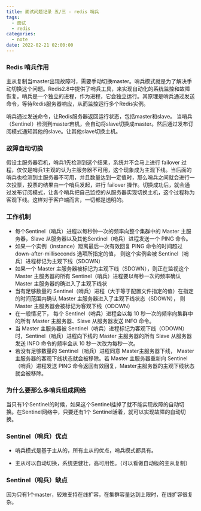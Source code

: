 ```yaml
---
title: 面试问题记录 五/三 - redis 哨兵
tags:
  - 面试
  - redis
categories:
  - note
date: 2022-02-21 02:00:00
---
```


### Redis 哨兵作用
主从复制当master出现故障时，需要手动切换master。哨兵模式就是为了解决手动切换这个问题。Redis2.8中提供了哨兵工具，来实现自动化的系统监控和故障恢复。哨兵是一个独立的进程，作为进程，它会独立运行。其原理是哨兵通过发送命令，等待Redis服务器响应，从而监控运行多个Redis实例。

哨兵通过发送命令，让Redis服务器返回运行状态，包括master和slave。
当哨兵（Sentinel）检测到master宕机，会自动将slave切换成master。然后通过发布订阅模式通知其他的slave。让其他slave切换主机。 

### 故障自动切换
假设主服务器宕机，哨兵1先检测到这个结果，系统并不会马上进行 failover 过程，仅仅是哨兵1主观的认为主服务器不可用，这个现象成为主观下线。当后面的哨兵也检测到主服务器不可用，并且数量达到一定值时，那么哨兵之间就会进行一次投票，投票的结果由一个哨兵发起，进行 failover 操作。切换成功后，就会通过发布订阅模式，让各个哨兵把自己监控的从服务器实现切换主机，这个过程称为客观下线。这样对于客户端而言，一切都是透明的。 

### 工作机制  
*  每个Sentinel（哨兵）进程以每秒钟一次的频率向整个集群中的 Master 主服务器，Slave 从服务器以及其他Sentinel（哨兵）进程发送一个 PING 命令。
*  如果一个实例（instance）距离最后一次有效回复 PING 命令的时间超过 down-after-milliseconds 选项所指定的值， 则这个实例会被 Sentinel（哨兵）进程标记为主观下线（SDOWN）
*  如果一个 Master 主服务器被标记为主观下线（SDOWN），则正在监视这个 Master 主服务器的所有 Sentinel（哨兵）进程要以每秒一次的频率确认 Master 主服务器的确进入了主观下线状
*  当有足够数量的 Sentinel（哨兵）进程（大于等于配置文件指定的值）在指定的时间范围内确认 Master 主服务器进入了主观下线状态（SDOWN）， 则 Master 主服务器会被标记为客观下线（ODOWN）
*   在一般情况下， 每个 Sentinel（哨兵）进程会以每 10 秒一次的频率向集群中的所有 Master 主服务器、Slave 从服务器发送 INFO 命令。
*   当 Master 主服务器被 Sentinel（哨兵）进程标记为客观下线（ODOWN）时，Sentinel（哨兵）进程向下线的 Master 主服务器的所有 Slave 从服务器发送 INFO 命令的频率会从 10 秒一次改为每秒一次。
*   若没有足够数量的 Sentinel（哨兵）进程同意 Master主服务器下线， Master 主服务器的客观下线状态就会被移除。若 Master 主服务器重新向 Sentinel（哨兵）进程发送 PING 命令返回有效回复，Master主服务器的主观下线状态就会被移除。

### 为什么要那么多哨兵组成网络
 当只有1个Sentinel的时候，如果这个Sentinel挂掉了就不能实现故障的自动切换。在Sentinel网络中，只要还有1个 Sentinel活着，就可以实现故障的自动切换。  

 ### Sentinel（哨兵）优点
* 哨兵模式是基于主从的，所有主从的优点，哨兵模式都具有。

* 主从可以自动切换，系统更健壮，高可用性。（可以看做自动版的主从复制）

### Sentinel（哨兵）缺点
因为只有1个master，较难支持在线扩容，在集群容量达到上限时，在线扩容很复杂。

